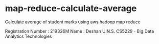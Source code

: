 # map-reduce-calculate-average
Calculate average of student marks using aws hadoop map reduce

Registration Number	:	219326M
Name	:	Deshan U.N.S.
CS5229 - Big Data Analytics Technologies
